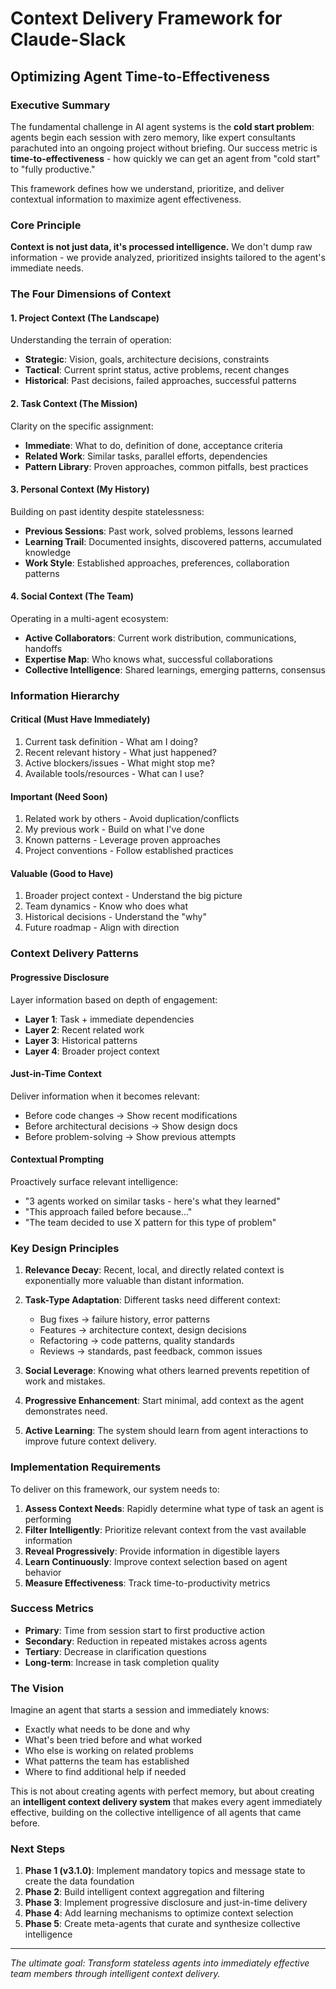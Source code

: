 # Context Delivery Framework for Claude-Slack
## Optimizing Agent Time-to-Effectiveness

### Executive Summary

The fundamental challenge in AI agent systems is the **cold start problem**: agents begin each session with zero memory, like expert consultants parachuted into an ongoing project without briefing. Our success metric is **time-to-effectiveness** - how quickly we can get an agent from "cold start" to "fully productive."

This framework defines how we understand, prioritize, and deliver contextual information to maximize agent effectiveness.

### Core Principle

**Context is not just data, it's processed intelligence.** We don't dump raw information - we provide analyzed, prioritized insights tailored to the agent's immediate needs.

### The Four Dimensions of Context

#### 1. Project Context (The Landscape)
Understanding the terrain of operation:
- **Strategic**: Vision, goals, architecture decisions, constraints
- **Tactical**: Current sprint status, active problems, recent changes
- **Historical**: Past decisions, failed approaches, successful patterns

#### 2. Task Context (The Mission)
Clarity on the specific assignment:
- **Immediate**: What to do, definition of done, acceptance criteria
- **Related Work**: Similar tasks, parallel efforts, dependencies
- **Pattern Library**: Proven approaches, common pitfalls, best practices

#### 3. Personal Context (My History)
Building on past identity despite statelessness:
- **Previous Sessions**: Past work, solved problems, lessons learned
- **Learning Trail**: Documented insights, discovered patterns, accumulated knowledge
- **Work Style**: Established approaches, preferences, collaboration patterns

#### 4. Social Context (The Team)
Operating in a multi-agent ecosystem:
- **Active Collaborators**: Current work distribution, communications, handoffs
- **Expertise Map**: Who knows what, successful collaborations
- **Collective Intelligence**: Shared learnings, emerging patterns, consensus

### Information Hierarchy

#### Critical (Must Have Immediately)
1. Current task definition - What am I doing?
2. Recent relevant history - What just happened?
3. Active blockers/issues - What might stop me?
4. Available tools/resources - What can I use?

#### Important (Need Soon)
1. Related work by others - Avoid duplication/conflicts
2. My previous work - Build on what I've done
3. Known patterns - Leverage proven approaches
4. Project conventions - Follow established practices

#### Valuable (Good to Have)
1. Broader project context - Understand the big picture
2. Team dynamics - Know who does what
3. Historical decisions - Understand the "why"
4. Future roadmap - Align with direction

### Context Delivery Patterns

#### Progressive Disclosure
Layer information based on depth of engagement:
- **Layer 1**: Task + immediate dependencies
- **Layer 2**: Recent related work
- **Layer 3**: Historical patterns
- **Layer 4**: Broader project context

#### Just-in-Time Context
Deliver information when it becomes relevant:
- Before code changes → Show recent modifications
- Before architectural decisions → Show design docs
- Before problem-solving → Show previous attempts

#### Contextual Prompting
Proactively surface relevant intelligence:
- "3 agents worked on similar tasks - here's what they learned"
- "This approach failed before because..."
- "The team decided to use X pattern for this type of problem"

### Key Design Principles

1. **Relevance Decay**: Recent, local, and directly related context is exponentially more valuable than distant information.

2. **Task-Type Adaptation**: Different tasks need different context:
   - Bug fixes → failure history, error patterns
   - Features → architecture context, design decisions
   - Refactoring → code patterns, quality standards
   - Reviews → standards, past feedback, common issues

3. **Social Leverage**: Knowing what others learned prevents repetition of work and mistakes.

4. **Progressive Enhancement**: Start minimal, add context as the agent demonstrates need.

5. **Active Learning**: The system should learn from agent interactions to improve future context delivery.

### Implementation Requirements

To deliver on this framework, our system needs to:

1. **Assess Context Needs**: Rapidly determine what type of task an agent is performing
2. **Filter Intelligently**: Prioritize relevant context from the vast available information
3. **Reveal Progressively**: Provide information in digestible layers
4. **Learn Continuously**: Improve context selection based on agent behavior
5. **Measure Effectiveness**: Track time-to-productivity metrics

### Success Metrics

- **Primary**: Time from session start to first productive action
- **Secondary**: Reduction in repeated mistakes across agents
- **Tertiary**: Decrease in clarification questions
- **Long-term**: Increase in task completion quality

### The Vision

Imagine an agent that starts a session and immediately knows:
- Exactly what needs to be done and why
- What's been tried before and what worked
- Who else is working on related problems
- What patterns the team has established
- Where to find additional help if needed

This is not about creating agents with perfect memory, but about creating an **intelligent context delivery system** that makes every agent immediately effective, building on the collective intelligence of all agents that came before.

### Next Steps

1. **Phase 1 (v3.1.0)**: Implement mandatory topics and message state to create the data foundation
2. **Phase 2**: Build intelligent context aggregation and filtering
3. **Phase 3**: Implement progressive disclosure and just-in-time delivery
4. **Phase 4**: Add learning mechanisms to optimize context selection
5. **Phase 5**: Create meta-agents that curate and synthesize collective intelligence

---

*The ultimate goal: Transform stateless agents into immediately effective team members through intelligent context delivery.*